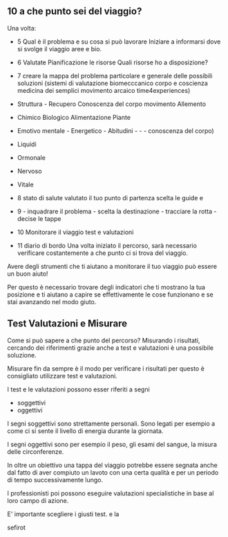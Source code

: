 ## 10 a che punto sei del viaggio? 

Una volta:

- 5 Qual è il problema e su cosa si può lavorare 
Iniziare a informarsi dove si svolge il viaggio aree e bio.
- 6 Valutate  Pianificazione   le risorse Quali risorse ho a disposizione? 
- 7 creare la mappa del problema particolare e generale delle possibili soluzioni (sistemi di valutazione biomecccanico corpo e coscienza medicina dei semplici movimento arcaico time4experiences)
- Struttura - Recupero Conoscenza del corpo movimento Allemento
-  Chimico Biologico Alimentazione  Piante
- Emotivo mentale - Energetico - Abitudini -  -  - conoscenza del corpo)
- Liquidi
- Ormonale
- Nervoso
- Vitale

- 8 stato di salute valutato il tuo punto di partenza scelta le guide e 
- 9 - inquadrare il problema -  scelta la destinazione - tracciare la rotta - decise le tappe  
- 10 Monitorare il viaggio test e valutazioni
- 11 diario di bordo
Una volta iniziato il percorso,  sarà  necessario verificare costantemente a che punto ci si trova del viaggio.

Avere degli strumenti che ti aiutano a monitorare il tuo viaggio può essere un buon aiuto! 

Per questo è necessario trovare degli indicatori che ti mostrano la tua posizione e ti aiutano a capire se effettivamente le cose funzionano e se stai avanzando nel modo giuto.

## Test Valutazioni e Misurare

Come si può sapere a che punto del percorso?  Misurando i risultati, cercando dei riferimenti grazie anche a test e valutazioni è una possibile soluzione.
 
Misurare fin da sempre è il modo per verificare i risultati per questo è consigliato utilizzare test e valutazioni.

I test e le valutazioni possono esser riferiti a segni
 - soggettivi 
 - oggettivi

I segni soggettivi sono strettamente personali.
Sono legati per esempio a come ci si sente il livello di energia durante la giornata.

I segni oggettivi sono per esempio il peso, gli esami del sangue, la misura delle circonferenze.

In oltre un obiettivo una tappa del viaggio potrebbe essere segnata anche dal fatto di aver compiuto un lavoto con una certa qualità e per un periodo di tempo successivamente lungo.

I professionisti poi possono eseguire valutazioni specialistiche in base al loro campo di azione.

E' importante scegliere i giusti test. e la







sefirot
<!--stackedit_data:
eyJoaXN0b3J5IjpbLTExMjY5MjMxODEsNDEzNDg0NTEwLC03OD
Q2MDUzMTksLTU4Njk1MDA4NywxNDQ1Mzg2MTIsMTc3NDkyNjE5
NCwxNjQyODMwOTI0LDEwMTU4MDU2NDBdfQ==
-->